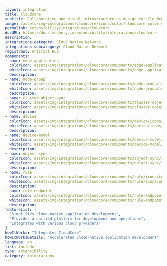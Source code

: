 ```yaml
---
layout: integration
title: Cloudcore
subtitle: Collaborative and visual infrastructure as design for Cloudcore
image: /assets/img/integrations/cloudcore/icons/color/cloudcore-color.svg
permalink: extensibility/integrations/cloudcore
docURL: https://docs.meshery.io/extensibility/integrations/cloudcore
description: 
integrations-category: Cloud Native Network
integrations-subcategory: Cloud Native Network
registrant: Artifact Hub
components: 
- name: edge-application
  colorIcon: assets/img/integrations/cloudcore/components/edge-application/icons/color/edge-application-color.svg
  whiteIcon: assets/img/integrations/cloudcore/components/edge-application/icons/white/edge-application-white.svg
  description: 
- name: node-group
  colorIcon: assets/img/integrations/cloudcore/components/node-group/icons/color/node-group-color.svg
  whiteIcon: assets/img/integrations/cloudcore/components/node-group/icons/white/node-group-white.svg
  description: 
- name: cluster-object-sync
  colorIcon: assets/img/integrations/cloudcore/components/cluster-object-sync/icons/color/cluster-object-sync-color.svg
  whiteIcon: assets/img/integrations/cloudcore/components/cluster-object-sync/icons/white/cluster-object-sync-white.svg
  description: 
- name: device
  colorIcon: assets/img/integrations/cloudcore/components/device/icons/color/device-color.svg
  whiteIcon: assets/img/integrations/cloudcore/components/device/icons/white/device-white.svg
  description: 
- name: device-model
  colorIcon: assets/img/integrations/cloudcore/components/device-model/icons/color/device-model-color.svg
  whiteIcon: assets/img/integrations/cloudcore/components/device-model/icons/white/device-model-white.svg
  description: 
- name: object-sync
  colorIcon: assets/img/integrations/cloudcore/components/object-sync/icons/color/object-sync-color.svg
  whiteIcon: assets/img/integrations/cloudcore/components/object-sync/icons/white/object-sync-white.svg
  description: 
- name: rule
  colorIcon: assets/img/integrations/cloudcore/components/rule/icons/color/rule-color.svg
  whiteIcon: assets/img/integrations/cloudcore/components/rule/icons/white/rule-white.svg
  description: 
- name: rule-endpoint
  colorIcon: assets/img/integrations/cloudcore/components/rule-endpoint/icons/color/rule-endpoint-color.svg
  whiteIcon: assets/img/integrations/cloudcore/components/rule-endpoint/icons/white/rule-endpoint-white.svg
  description: 
featureList: [
  "Simplifies cloud-native application development",
  "Provides a unified platform for development and operations",
  "Integrates with various cloud providers"
]
howItWorks: "Integrates CloudCore"
howItWorksDetails: "Accelerated cloud-native application development"
language: en
list: include
type: extensibility
category: integrations
---
```

